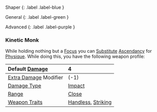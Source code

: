 
Shaper
{: .label .label-blue }

General
{: .label .label-green }

Advanced
{: .label .label-purple }
### Kinetic Monk

While holding nothing but a [Focus](Example-Gear#Focus) you can [Substitute](Core/Terminology#Substitute) [Ascendancy](Core/Spirit#Ascendancy) for [Physique](Core/Strength#Physique). While doing this, you have the following weapon profile:

| Default [Damage](Core/Weapons#Damage)                     | 4                                                                            |
| :-------------------------------------------------------- | :--------------------------------------------------------------------------- |
| [Extra Damage](Game/Core/Attacks#Extra%20Damage) Modifier | (-1)                                                                         |
| [Damage Type](Core/Weapons#Damage%20Type)                 | [Impact](Core/Injury#Impact)                                                 |
| [Range](Core/Weapons#Range)                               | [Close](Game/Core/Movement#Close)                                            |
| [Weapon Traits](Core/Weapon-Traits)                       | [Handless](Game/Core/Blocks/Handless), [Striking](Game/Core/Blocks/Striking) |
